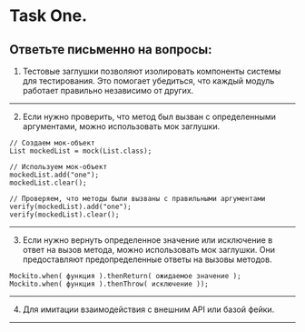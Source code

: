 #  Task One. 
## Ответьте письменно на вопросы:

1) Тестовые заглушки  позволяют изолировать компоненты системы для тестирования. Это помогает убедиться, что каждый модуль работает правильно независимо от других.  
___
2) Если нужно проверить, что метод был вызван с определенными аргументами, можно использовать мок заглушки.

```
// Создаем мок-объект
List mockedList = mock(List.class);

// Используем мок-объект
mockedList.add("one");
mockedList.clear();

// Проверяем, что методы были вызваны с правильными аргументами
verify(mockedList).add("one");   
verify(mockedList).clear();
```
___
3) Если нужно вернуть определенное значение или исключение в ответ на вызов метода, можно использовать мок заглушки. Они предоставляют предопределенные ответы на вызовы методов.   
```
Mockito.when( функция ).thenReturn( ожидаемое значение );
Mockito.when( функция ).thenThrow( исключение ));
```
___
4) Для имитации взаимодействия с внешним API или базой фейки.
___
